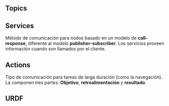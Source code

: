 
## Topics



## Services
Método de comunicación para nodos basado en un modelo de **call-response**, diferente al modelo **publisher-subscriber**. Los servicios proveen información cuando son llamados por el cliente.

## Actions
Tipo de comunicación para tareas de larga duración (como la navegación). La componen tres partes: **Objetivo**, **retroalimentación** y **resultado**.

## URDF
